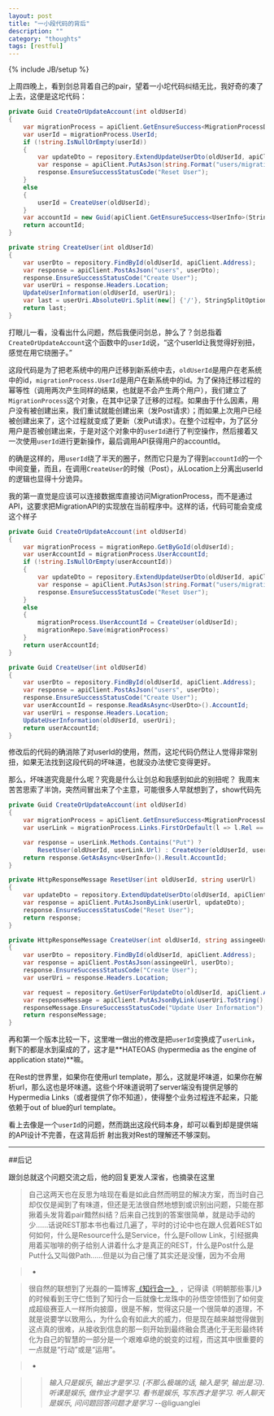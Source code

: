 ```yaml
---
layout: post
title: "一小段代码的背后"
description: ""
category: "thoughts"
tags: [restful]
---
```


{% include JB/setup %}

上周四晚上，看到剑总背着自己的pair，望着一小坨代码纠结无比，我好奇的凑了上去，这便是这坨代码：

<!--more-->

```c#
private Guid CreateOrUpdateAccount(int oldUserId)
{
    var migrationProcess = apiClient.GetEnsureSuccess<MigrationProcessDto>(string.Format("migration-process/{0}", oldUserId));
    var userId = migrationProcess.UserId;
    if (!string.IsNullOrEmpty(userId))
    {
        var updateDto = repository.ExtendUpdateUserDto(oldUserId, apiClient.Address);
        var response = apiClient.PutAsJson(string.Format("users/migration-process/{0}", userId), updateDto);
        response.EnsureSuccessStatusCode("Reset User");
    }
    else
    {
        userId = CreateUser(oldUserId);
    }
    var accountId = new Guid(apiClient.GetEnsureSuccess<UserInfo>(String.Format("users/{0}", userId)).AccountId);;
    return accountId;
}

private string CreateUser(int oldUserId)
{
    var userDto = repository.FindById(oldUserId, apiClient.Address);
    var response = apiClient.PostAsJson("users", userDto);
    response.EnsureSuccessStatusCode("Create User");
    var userUri = response.Headers.Location;
    UpdateUserInformation(oldUserId, userUri);
    var last = userUri.AbsoluteUri.Split(new[] {'/'}, StringSplitOptions.RemoveEmptyEntries).Last();
    return last;
}
```
打眼儿一看，没看出什么问题，然后我便问剑总，肿么了？剑总指着`CreateOrUpdateAccount`这个函数中的`userId`说，“这个userId让我觉得好别扭，感觉在用它绕圈子。”

这段代码是为了把老系统中的用户迁移到新系统中去，`oldUserId`是用户在老系统中的id，`migrationProcess.UserId`是用户在新系统中的id。为了保持迁移过程的幂等性（调用两次产生同样的结果，也就是不会产生两个用户），我们建立了`MigrationProcess`这个对象，在其中记录了迁移的过程。如果由于什么因素，用户没有被创建出来，我们重试就能创建出来（发Post请求）；而如果上次用户已经被创建出来了，这个过程就变成了更新（发Put请求）。在整个过程中，为了区分用户是否被创建出来，于是对这个对象中的`userId`进行了判空操作，然后接着又一次使用`userId`进行更新操作，最后调用API获得用户的accountId。

的确是这样的，用`userId`绕了半天的圈子，然而它只是为了得到`accountId`的一个中间变量，而且，在调用`CreateUser`的时候（Post），从Location上分离出userId的逻辑也显得十分诡异。

我的第一直觉是应该可以连接数据库直接访问MigrationProcess，而不是通过API，这要求把MigrationAPI的实现放在当前程序中。这样的话，代码可能会变成这个样子

```c#
private Guid CreateOrUpdateAccount(int oldUserId)
{
    var migrationProcess = migrationRepo.GetByGoId(oldUserId);
    var userAccountId = migrationProcess.UserAccountId;
    if (!string.IsNullOrEmpty(userAccountId))
    {          
        var updateDto = repository.ExtendUpdateUserDto(oldUserId, apiClient.Address);
        var response = apiClient.PutAsJson(string.Format("users/migration-process/{0}", userAccountId), updateDto);
        response.EnsureSuccessStatusCode("Reset User");
    }
    else
    {
        migrationProcess.UserAccountId = CreateUser(oldUserId);
        migrationRepo.Save(migrationProcess)
    }
    return userAccountId;    
}

private Guid CreateUser(int oldUserId)
{
    var userDto = repository.FindById(oldUserId, apiClient.Address);
    var response = apiClient.PostAsJson("users", userDto);
    response.EnsureSuccessStatusCode("Create User");
    var userAccountId = response.ReadAsAsync<UserDto>().AccountId;
    var userUri = response.Headers.Location;
    UpdateUserInformation(oldUserId, userUri);
    return userAccountId;
}
```
修改后的代码的确消除了对userId的使用，然而，这坨代码仍然让人觉得非常别扭，如果无法找到这段代码的坏味道，也就没办法使它变得更好。

那么，坏味道究竟是什么呢？究竟是什么让剑总和我感到如此的别扭呢？
我周末苦苦思索了半饷，突然间冒出来了个主意，可能很多人早就想到了，show代码先

```c#
private Guid CreateOrUpdateAccount(int oldUserId)
{
    var migrationProcess = apiClient.GetEnsureSuccess<MigrationProcessDto>(string.Format("migration-process/{0}", oldUserId));
    var userLink = migrationProcess.Links.FirstOrDefault(l => l.Rel == "user");

    var response = userLink.Methods.Contains("Put") ? 
        ResetUser(oldUserId, userLink.Url) : CreateUser(oldUserId, userLink.Url);
    return response.GetAsAsync<UserInfo>().Result.AccountId;
}

private HttpResponseMessage ResetUser(int oldUserId, string userUrl)
{
    var updateDto = repository.ExtendUpdateUserDto(oldUserId, apiClient.Address);
    var response = apiClient.PutAsJsonByLink(userUrl, updateDto);
    response.EnsureSuccessStatusCode("Reset User");
    return response;
}

private HttpResponseMessage CreateUser(int oldUserId, string assingeeUrl)
{
    var userDto = repository.FindById(oldUserId, apiClient.Address);
    var response = apiClient.PostAsJson(assingeeUrl, userDto);
    response.EnsureSuccessStatusCode("Create User");
    var userUri = response.Headers.Location;

    var request = repository.GetUserForUpdateDto(oldUserId, apiClient.Address);
    var responseMessage = apiClient.PutAsJsonByLink(userUri.ToString(), request);
    responseMessage.EnsureSuccessStatusCode("Update User Information");
    return responseMessage;
}
```
再和第一个版本比较一下，这里唯一做出的修改是把`userId`变换成了`userLink`，剩下的都是水到渠成的了，这才是**HATEOAS (hypermedia as the engine of application state)**嘛。

在Rest的世界里，如果你在使用url template，那么，这就是坏味道，如果你在解析url，那么这也是坏味道。这些个坏味道说明了server端没有提供足够的Hypermedia Links（或者提供了你不知道），使得整个业务过程连不起来，只能依赖于out of blue的url template。

看上去像是一个`userId`的问题，然而跳出这段代码本身，却可以看到却是提供端的API设计不完善，在这背后折
射出我对Rest的理解还不够深刻。

-------------------------------------------------------------------------------

##后记

跟剑总就这个问题交流之后，他的回复更发人深省，也摘录在这里



>自己这两天也在反思为啥现在看是如此自然而明显的解决方案，而当时自己却仅仅是闻到了有味道，但还是无法很自然地想到或识别出问题，只能在那揪着头发背着pair黯然纠结？后来自己找到的答案很简单，就是动手动的少……话说REST那本书也看过几遍了，平时的讨论中也在跟人侃着REST如何如何，什么是Resource什么是Service，什么是Follow Link，引经据典用着买咖啡的例子给别人讲着什么才是真正的REST，什么是Post什么是Put什么又叫做Path……但是以为自己懂了其实还是没懂，因为不会用

>-

>很自然的联想到了光磊的一篇博客[《知行合一》](http://liguanglei.name/blogs/2012/05/19/on-knowledge-interface/)  ，记得读《明朝那些事儿》的时候看到王守仁悟到了知行合一后就像七龙珠中的孙悟空领悟到了如何变成超级赛亚人一样所向披靡，很是不解，觉得这只是一个很简单的道理，不就是说要学以致用么，为什么会有如此大的威力，但是现在越来越觉得做到这点真的很难，从接收到信息的那一刻开始到最终融会贯通化于无形最终转化为自己的智慧的一部分是一个艰难卓绝的蜕变的过程，而这其中很重要的一点就是“行动”或是“运用”。

>-

  >>*输入只是娱乐, 输出才是学习. (不那么极端的话, 输入是学, 输出是习). 听课是娱乐, 做作业才是学习. 看书是娱乐, 写东西才是学习. 听人聊天是娱乐, 问问题回答问题才是学习*  --@liguanglei

